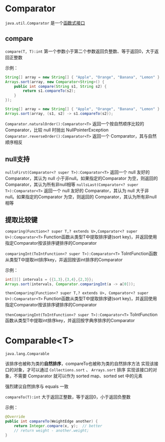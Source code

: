 # Comparator

`java.util.Comparator` 是一个[函数式接口](../Lambda.md#函数式接口)



## compare

`compare(T, T):int` 第一个参数小于第二个参数返回负整数、等于返回0，大于返回正整数

示例：

```java
String[] array = new String[] { "Apple", "Orange", "Banana", "Lemon" };
Arrays.sort(array, new Comparator<String>() {
    public int compare(String s1, String s2) {
        return s1.compareTo(s2);
    }
});
```

```java
String[] array = new String[] { "Apple", "Orange", "Banana", "Lemon" };
Arrays.sort(array, (s1, s2) -> s1.compareTo(s2));
```



`Comparator.naturalOrder():Comparator<T>` 返回一个按自然顺序比较的 Comparator，比较 null 时抛出 NullPointerException 
`Comparator.reverseOrder():Comparator<T>` 返回一个 Comparator，其与自然顺序相反



## null支持

`nullsFirst(Comparator<? super T>):Comparator<T>` 返回一个 null 友好的 Comparator，其认为 null 小于非null。如果指定的Comparator 为空，则返回的 Comparator，其认为所有非null相等
`nullsLast(Comparator<? super T>):Comparator<T>` 返回一个 null 友好的 Comparator，其认为 null 大于非null。如果指定的Comparator 为空，则返回的 Comparator，其认为所有非null相等



## 提取比较键

`comparing(Function<? super T,? extends U>,Comparator<? super U>):Comparator<T>` Function函数从类型T中提取排序键(sort key)，并返回使用指定Comparator按该排序键排序的Comparator<T> 

`comparingInt(ToIntFunction<? super T>):Comparator<T>` ToIntFunction函数从类型T中提取int排序key，并返回按该int排序的Comparator<T>

示例：

```java
int[][] intervals = {{1,3},{3,4},{2,3}};
Arrays.sort(intervals, Comparator.comparingInt(a -> a[0]));
```



`thenComparing(Function<? super T,? extends U>, Comparator<? super U>):Comparator<T>` Function函数从类型T中提取排序键(sort key)，并返回使用指定Comparator按该排序键排序的Comparator<T> 

`thenComparingInt(ToIntFunction<? super T>):Comparator<T>` ToIntFunction函数从类型T中提取int排序key，并返回按字典序排序的Comparator<T>



# Comparable\<T>

`java.lang.Comparable`

该排序也被称为类的**自然排序**，compareTo也被称为类的自然排序方法
实现该接口的对象，才可以通过 `Collections.sort` 、 `Arrays.sort` 排序
实现该接口的对象，不需要 Comparator 就可以作为 sorted map、sorted set 中的元素

强烈建议自然排序与 equals 一致

`compareTo(T):int` 大于返回正整数，等于返回0，小于返回负整数

示例：

```java
@Override
public int compareTo(WeightEdge another) {    
    return Integer.compare(x, y);  // better
    // return weight - another.weight;
}
```





